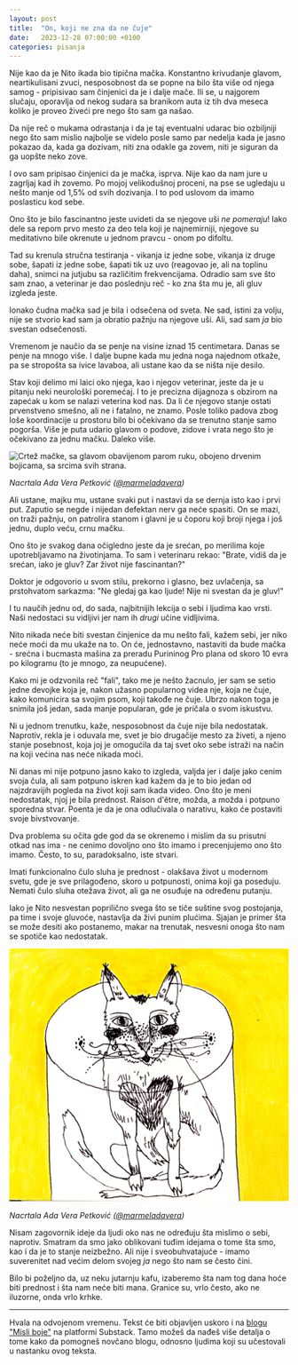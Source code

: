 ```yaml
---
layout: post
title:  "On, koji ne zna da ne čuje"
date:   2023-12-28 07:00:00 +0100
categories: pisanja
---
```


Nije kao da je Nito ikada bio tipična mačka. Konstantno krivudanje glavom, neartikulisani zvuci, nesposobnost da se popne na bilo šta više od njega samog - pripisivao sam činjenici da je i dalje mače. Ili se, u najgorem slučaju, oporavlja od nekog sudara sa branikom auta iz tih dva meseca koliko je proveo živeći pre nego što sam ga našao.

Da nije reč o mukama odrastanja i da je taj eventualni udarac bio ozbiljniji nego što sam mislio najbolje se videlo posle samo par nedelja kada je jasno pokazao da, kada ga dozivam, niti zna odakle ga zovem, niti je siguran da ga uopšte neko zove. 

I ovo sam pripisao činjenici da je mačka, isprva. Nije kao da nam jure u zagrljaj kad ih zovemo. Po mojoj velikodušnoj proceni, na pse se ugledaju u nešto manje od 1,5% od svih dozivanja. I to pod uslovom da imamo poslasticu kod sebe.

Ono što je bilo fascinantno jeste uvideti da se njegove uši *ne pomeraju*! Iako dele sa repom prvo mesto za deo tela koji je najnemirniji, njegove su meditativno bile okrenute u jednom pravcu - onom po difoltu.

Tad su krenula stručna testiranja - vikanja iz jedne sobe, vikanja iz druge sobe, šapati iz jedne sobe, šapati tik uz uvo (reagovao je, ali na toplinu daha), snimci na jutjubu sa različitim frekvencijama. Odradio sam sve što sam znao, a veterinar je dao poslednju reč - ko zna šta mu je, ali gluv izgleda jeste.

Ionako čudna mačka sad je bila i odsečena od sveta. Ne sad, istini za volju, nije se stvorio kad sam ja obratio pažnju na njegove uši. Ali, sad sam *ja* bio svestan odsečenosti.

Vremenom je naučio da se penje na visine iznad 15 centimetara. Danas se penje na mnogo više. I dalje bupne kada mu jedna noga najednom otkaže, pa se stropošta sa ivice lavaboa, ali ustane kao da se ništa nije desilo.

Stav koji delimo mi laici oko njega, kao i njegov veterinar, jeste da je u pitanju neki neurološki poremećaj. I to je precizna dijagnoza s obzirom na zapećak u kom se nalazi veterina kod nas. Da li će njegovo stanje ostati prvenstveno smešno, ali ne i fatalno, ne znamo. Posle toliko padova zbog loše koordinacije u prostoru bilo bi očekivano da se trenutno stanje samo pogorša. Više je puta udario glavom o podove, zidove i vrata nego što je očekivano za jednu mačku. Daleko više. 

![Crtež mačke, sa glavom obavijenom parom ruku, obojeno drvenim bojicama, sa srcima svih strana.](/a/n1.jpg)

*Nacrtala Ada Vera Petković ([@marmeladavera](https://www.instagram.com/marmeladavera/))*

Ali ustane, majku mu, ustane svaki put i nastavi da se dernja isto kao i prvi put. Zaputio se negde i nijedan defektan nerv ga neće spasiti. On se mazi, on traži pažnju, on patrolira stanom i glavni je u čoporu koji broji njega i još jednu, duplo veću, crnu mačku.

Ono što je svakog dana očigledno jeste da je srećan, po merilima koje upotrebljavamo na životinjama. To sam i veterinaru rekao: "Brate, vidiš da je srećan, iako je gluv? Zar život nije fascinantan?"

Doktor je odgovorio u svom stilu, prekorno i glasno, bez uvlačenja, sa prstohvatom sarkazma: "Ne gledaj ga kao ljude! Nije ni svestan da je gluv!"

I tu naučih jednu od, do sada, najbitnijih lekcija o sebi i ljudima kao vrsti. Naši nedostaci su vidljivi jer nam ih *drugi* učine vidljivima.

Nito nikada neće biti svestan činjenice da mu nešto fali, kažem sebi, jer niko neće moći da mu ukaže na to. On će, jednostavno, nastaviti da bude mačka - srećna i bucmasta mašina za preradu Purininog Pro plana od skoro 10 evra po kilogramu (to je mnogo, za neupućene).

Kako mi je odzvonila reč "fali", tako me je nešto žacnulo, jer sam se setio jedne devojke koja je, nakon užasno popularnog videa nje, koja ne čuje, kako komunicira sa svojim psom, koji takođe ne čuje. Ubrzo nakon toga je snimila još jedan, sada manje popularan, gde je pričala o svom iskustvu. 

Ni u jednom trenutku, kaže, nesposobnost da čuje nije bila nedostatak. Naprotiv, rekla je i oduvala me, svet je bio drugačije mesto za živeti, a njeno stanje posebnost, koja joj je omogućila da taj svet oko sebe istraži na način na koji većina nas neće nikada moći.

Ni danas mi nije potpuno jasno kako to izgleda, valjda jer i dalje jako cenim svoja čula, ali sam potpuno iskren kad kažem da je to bio jedan od najzdravijih pogleda na život koji sam ikada video. Ono što je meni nedostatak, njoj je bila prednost. Raison d'être, možda, a možda i potpuno sporedna stvar. Poenta je da je ona odlučivala o narativu, kako će postaviti svoje bivstvovanje.

Dva problema su očita gde god da se okrenemo i mislim da su prisutni otkad nas ima - ne cenimo dovoljno ono što imamo i precenjujemo ono što imamo. Često, to su, paradoksalno, iste stvari.

Imati funkcionalno čulo sluha je prednost - olakšava život u modernom svetu, gde je sve prilagođeno, skoro u potpunosti, onima koji ga poseduju. Nemati čulo sluha otežava život, ali ga ne osuđuje na određenu putanju. 

Iako je Nito nesvestan poprilično svega što se tiče suštine svog postojanja, pa time i svoje gluvoće, nastavlja da živi punim plućima. Sjajan je primer šta se može desiti ako postanemo, makar na trenutak, nesvesni onoga što nam se spotiče kao nedostatak.

![crtež mačke, obojen drvenim bojicama](/a/n3.jpg)

*Nacrtala Ada Vera Petković ([@marmeladavera](https://www.instagram.com/marmeladavera/))*

Nisam zagovornik ideje da ljudi oko nas ne određuju šta mislimo o sebi, naprotiv. Smatram da smo jako oblikovani tuđim idejama o tome šta smo, kao i da je to stanje neizbežno. Ali nije i sveobuhvatajuće - imamo suverenitet nad većim delom svojeg *ja* nego što nam se često čini.

Bilo bi poželjno da, uz neku jutarnju kafu, izaberemo šta nam tog dana hoće biti prednost i šta nam neće biti mana. Granice su, vrlo često, ako ne iluzorne, onda vrlo krhke.

---

Hvala na odvojenom vremenu. Tekst će biti objavljen uskoro i na [blogu "Misli boje"](#############) na platformi Substack. Tamo možeš da nađeš više detalja o tome kako da pomogneš novčano blogu, odnosno ljudima koji su učestovali u nastanku ovog teksta.
